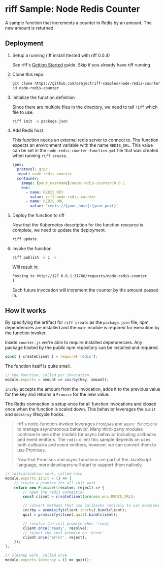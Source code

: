 # riff Sample: Node Redis Counter

A sample function that increments a counter in Redis by an amount. The new amount is returned.

## Deployment

1. Setup a running riff install (tested with riff 0.0.4)

   See riff's [Getting Started](https://github.com/projectriff/riff/blob/master/Getting-Started.adoc) guide. Skip if you already have riff running.

2. Clone this repo

   ```bash
   git clone https://github.com/projectriff-samples/node-redis-counter.git
   cd node-redis-counter
   ```

3. Initialize the function definition

    Since there are multiple files in the directory, we need to tell `riff` which file to use.

   ```bash
   riff init -a package.json
   ```

4. Add Redis host

   This function needs an external redis server to connect to. The function expects an environment variable with the name `REDIS_URL`. This value can be set in the `node-redis-counter-function.yml` file that was created when running `riff create`.

   ```yaml
   spec:
     protocol: grpc
     input: node-redis-counter
     container:
       image: {your_username}/node-redis-counter:0.0.1
       env:
         - name: REDIS_KEY
           value: riff-node-redis-counter
         - name: REDIS_URL
           value: 'redis://{your_host}:{your_port}'
   ```

5. Deploy the function to riff

   Now that the Kubernetes description for the function resource is complete, we need to update the deployment.

   ```bash
   riff update
   ```

6. Invoke the function

   ```bash
   riff publish -d 1 -r
   ```

   Will result in:

   ```txt
   Posting to http://127.0.0.1:31768/requests/node-redis-counter
   1
   ```

   Each future invocation will increment the counter by the amount passed in.

## How it works

By specifying the artifact for `riff create` as the `package.json` file, npm dependencies are installed and the `main` module is required for execution by the function invoker.

Inside `counter.js` we're able to require installed dependencies. Any package hosted by the public npm repository can be installed and required.

```js
const { createClient } = require('redis');
```

The function itself is quite small.

```js
// the function, called per invocation
module.exports = amount => incrby(key, amount);
```

`incrby` accepts the amount from the invocation, adds it to the previous value for the key and returns a `Promise` for the new value.

The Redis connection is setup once for all function invocations and closed once when the function is scaled down. This behavior leverages the `$init` and `$destroy` lifecycle hooks.

> riff's node-function-invoker leverages `Promise`s and `async function`s to manage asynchronous behavior. Many third-party modules continue to use other models for async behavior including callbacks and event emitters. The `redis` client this sample depends on uses both callbacks and event emitters, however, we can convert them to use Promises.
>
> Now that Promises and async functions are part of the JavaScript language, more developers will start to support them natively.

```js
// initialization work, called once
module.exports.$init = () => {
    // create a promise for all init work
    return new Promise((resolve, reject) => {
        // open the redis connection
        const client = createClient(process.env.REDIS_URL);

        // convert methods that use callbacks natively to use promises
        incrby = promisify(client.incrby).bind(client);
        quit = promisify(client.quit).bind(client);

        // resolve the init promise when 'ready'
        client.once('ready', resolve);
        // reject the init promise on 'error'
        client.once('error', reject);
    });
};
```

```js
// cleanup work, called once
module.exports.$destroy = () => quit();
```
